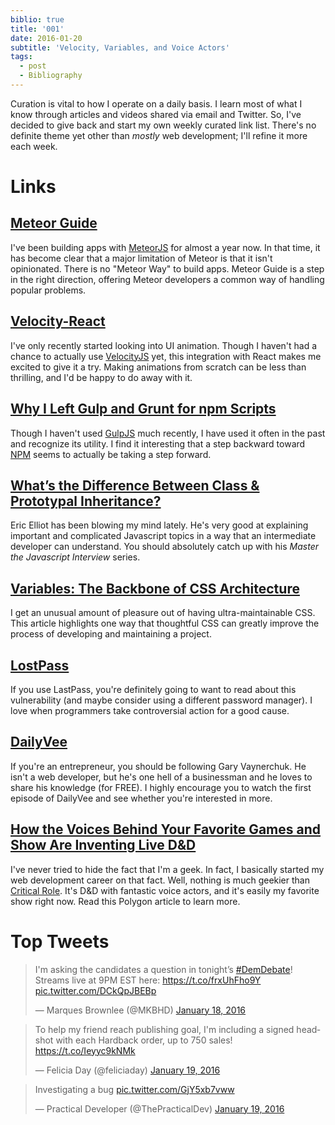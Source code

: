 ```yaml
---
biblio: true
title: '001'
date: 2016-01-20
subtitle: 'Velocity, Variables, and Voice Actors'
tags:
  - post
  - Bibliography
---
```


Curation is vital to how I operate on a daily basis. I learn most of what I know through articles and videos shared via email and Twitter. So, I've decided to give back and start my own weekly curated link list. There's no definite theme yet other than *mostly* web development; I'll refine it more each week.

# Links

## [Meteor Guide](http://guide.meteor.com)

I've been building apps with [MeteorJS](https://www.meteor.com) for almost a year now. In that time, it has become clear that a major limitation of Meteor is that it isn't opinionated. There is no "Meteor Way" to build apps. Meteor Guide is a step in the right direction, offering Meteor developers a common way of handling popular problems.

## [Velocity-React](https://github.com/twitter-fabric/velocity-react)

I've only recently started looking into UI animation. Though I haven't had a chance to actually use [VelocityJS](http://julian.com/research/velocity/) yet, this integration with React makes me excited to give it a try. Making animations from scratch can be less than thrilling, and I'd be happy to do away with it.

## [Why I Left Gulp and Grunt for npm Scripts](https://medium.com/@housecor/why-i-left-gulp-and-grunt-for-npm-scripts-3d6853dd22b8#.xkw6bxg3y)

Though I haven't used [GulpJS](http://gulpjs.com) much recently, I have used it often in the past and recognize its utility. I find it interesting that a step backward toward [NPM](https://www.npmjs.com) seems to actually be taking a step forward.

## [What’s the Difference Between Class & Prototypal Inheritance?](https://medium.com/javascript-scene/master-the-javascript-interview-what-s-the-difference-between-class-prototypal-inheritance-e4cd0a7562e9#.vsmk7q14h)

Eric Elliot has been blowing my mind lately. He's very good at explaining important and complicated Javascript topics in a way that an intermediate developer can understand. You should absolutely catch up with his *Master the Javascript Interview* series.

## [Variables: The Backbone of CSS Architecture](https://www.smashingmagazine.com/2016/01/variables-in-css-architecture/)

I get an unusual amount of pleasure out of having ultra-maintainable CSS. This article highlights one way that thoughtful CSS can greatly improve the process of developing and maintaining a project.

## [LostPass](https://www.seancassidy.me/lostpass.html)

If you use LastPass, you're definitely going to want to read about this vulnerability (and maybe consider using a different password manager). I love when programmers take controversial action for a good cause.

## [DailyVee](https://www.youtube.com/playlist?list=PLfA33-E9P7FA-A72QKBw3noWuQbaVXqSD)

If you're an entrepreneur, you should be following Gary Vaynerchuk. He isn't a web developer, but he's one hell of a businessman and he loves to share his knowledge (for FREE). I highly encourage you to watch the first episode of DailyVee and see whether you're interested in more.

## [How the Voices Behind Your Favorite Games and Show Are Inventing Live D&D](http://www.polygon.com/features/2016/1/11/10589378/how-the-voices-behind-your-favorite-games-and-shows-are-re-inventing)

I've never tried to hide the fact that I'm a geek. In fact, I basically started my web development career on that fact. Well, nothing is much geekier than [Critical Role](http://geekandsundry.com/shows/critical-role/). It's D&D with fantastic voice actors, and it's easily my favorite show right now. Read this Polygon article to learn more.

# Top Tweets
<blockquote class="twitter-tweet" lang="en"><p lang="en" dir="ltr">I&#39;m asking the candidates a question in tonight’s <a href="https://twitter.com/hashtag/DemDebate?src=hash">#DemDebate</a>! Streams live at 9PM EST here: <a href="https://t.co/frxUhFho9Y">https://t.co/frxUhFho9Y</a> <a href="https://t.co/DCkQpJBEBp">pic.twitter.com/DCkQpJBEBp</a></p>&mdash; Marques Brownlee (@MKBHD) <a href="https://twitter.com/MKBHD/status/688901276625670144">January 18, 2016</a></blockquote> <script async src="//platform.twitter.com/widgets.js" charset="utf-8"></script>

<blockquote class="twitter-tweet" lang="en"><p lang="en" dir="ltr">To help my friend reach publishing goal, I&#39;m including a signed headshot with each Hardback order, up to 750 sales!&#10;<a href="https://t.co/Ieyyc9kNMk">https://t.co/Ieyyc9kNMk</a></p>&mdash; Felicia Day (@feliciaday) <a href="https://twitter.com/feliciaday/status/689530657177874432">January 19, 2016</a></blockquote> <script async src="//platform.twitter.com/widgets.js" charset="utf-8"></script>

<blockquote class="twitter-tweet" lang="en"><p lang="en" dir="ltr">Investigating a bug <a href="https://t.co/GjY5xb7vww">pic.twitter.com/GjY5xb7vww</a></p>&mdash; Practical Developer (@ThePracticalDev) <a href="https://twitter.com/ThePracticalDev/status/689456670611640320">January 19, 2016</a></blockquote> <script async src="//platform.twitter.com/widgets.js" charset="utf-8"></script>

<br>
